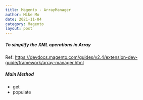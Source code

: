```yaml
---
title: Magento - ArrayManager
author: Mike Mo
date: 2021-11-04
category: Magento
layout: post
---
```


##### To simplify the XML operations in Array
Ref: https://devdocs.magento.com/guides/v2.4/extension-dev-guide/framework/array-manager.html

##### Main Method
- get
- populate
  
